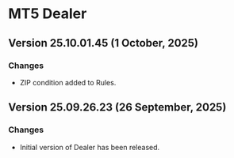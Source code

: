 # MT5 Dealer
## Version 25.10.01.45 (1 October, 2025)
### Changes
* ZIP condition added to Rules.

## Version 25.09.26.23 (26 September, 2025)
### Changes
* Initial version of Dealer has been released.

